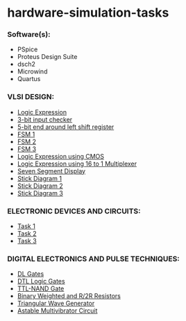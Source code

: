 # hardware-simulation-tasks

### Software(s):
- PSpice
- Proteus Design Suite
- dsch2
- Microwind
- Quartus

### VLSI DESIGN:
- [Logic Expression](https://github.com/ExGranite/hardware-simulation-tasks/blob/main/VLSI/Lab0/Logic%20Expression/)
- [3-bit input checker](https://github.com/ExGranite/hardware-simulation-tasks/blob/main/VLSI/Lab1/1/)
- [5-bit end around left shift register](https://github.com/ExGranite/hardware-simulation-tasks/blob/main/VLSI/Lab1/2/)
- [FSM 1](https://github.com/ExGranite/hardware-simulation-tasks/blob/main/VLSI/Lab2/1/)
- [FSM 2](https://github.com/ExGranite/hardware-simulation-tasks/blob/main/VLSI/Lab2/2/)
- [FSM 3](https://github.com/ExGranite/hardware-simulation-tasks/blob/main/VLSI/Lab2/3/)
- [Logic Expression using CMOS](https://github.com/ExGranite/hardware-simulation-tasks/blob/main/VLSI/Lab3/1/)
- [Logic Expression using 16 to 1 Multiplexer](https://github.com/ExGranite/hardware-simulation-tasks/blob/main/VLSI/Lab3/2/)
- [Seven Segment Display](https://github.com/ExGranite/hardware-simulation-tasks/blob/main/VLSI/Lab3/3/)
- [Stick Diagram 1](https://github.com/ExGranite/hardware-simulation-tasks/blob/main/VLSI/Lab4/1/)
- [Stick Diagram 2](https://github.com/ExGranite/hardware-simulation-tasks/blob/main/VLSI/Lab4/2/)
- [Stick Diagram 3](https://github.com/ExGranite/hardware-simulation-tasks/blob/main/VLSI/Lab4/3/)

### ELECTRONIC DEVICES AND CIRCUITS:
- [Task 1](https://github.com/ExGranite/hardware-simulation-tasks/blob/main/Circuits/1/)
- [Task 2](https://github.com/ExGranite/hardware-simulation-tasks/blob/main/Circuits/3/)
- [Task 3](https://github.com/ExGranite/hardware-simulation-tasks/blob/main/Circuits/4/)

### DIGITAL ELECTRONICS AND PULSE TECHNIQUES:
- [DL Gates](https://github.com/ExGranite/hardware-simulation-tasks/blob/main/Digital%20Electronics/1/)
- [DTL Logic Gates](https://github.com/ExGranite/hardware-simulation-tasks/blob/main/Digital%20Electronics/2/)
- [TTL-NAND Gate](https://github.com/ExGranite/hardware-simulation-tasks/blob/main/Digital%20Electronics/3/)
- [Binary Weighted and R/2R Resistors](https://github.com/ExGranite/hardware-simulation-tasks/blob/main/Digital%20Electronics/4/)
- [Triangular Wave Generator](https://github.com/ExGranite/hardware-simulation-tasks/blob/main/Digital%20Electronics/5/)
- [Astable Multivibrator Circuit](https://github.com/ExGranite/hardware-simulation-tasks/blob/main/Digital%20Electronics/6/)